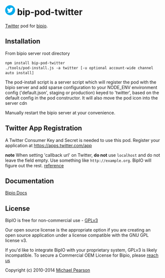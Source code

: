 ![Twitter](twitter.png) bip-pod-twitter
=======

[Twitter](https://www.twitter.com/) pod for [bipio](https://bip.io).  

## Installation

From bipio server root directory

    npm install bip-pod-twitter
    ./tools/pod-install.js -a twitter [-u optional account-wide channel auto install]

The pod-install script is a server script which will register the pod with the bipio server and add sparse
configuration to your NODE_ENV environment config ('default.json', staging or production)
keyed to 'twitter', based on the default config in the pod constructor.  It will also move the
pod icon into the server cdn

Manually restart the bipio server at your convenience.

## Twitter App Registration

A Twitter Consumer Key and Secret is needed to use this pod.  Register your application at https://apps.twitter.com/app

**note** When setting 'callback url' on Twitter, **do not** use `localhost` and do not leave the field empty.  Use something like `http://example.org`.  BipIO will figure out the rest. [reference](https://dev.twitter.com/discussions/5749)

## Documentation

[Bipio Docs](https://bip.io/docs/pods/twitter)

## License

BipIO is free for non-commercial use - [GPLv3](http://www.gnu.org/copyleft/gpl.html)

Our open source license is the appropriate option if you are creating an open source application under a license compatible with the GNU GPL license v3. 

If you'd like to integrate BipIO with your proprietary system, GPLv3 is likely incompatible. To secure a Commercial OEM License for Bipio, please [reach us](mailto:support@beta.bip.io)

Copyright (c) 2010-2014  [Michael Pearson](https://github.com/mjpearson)
